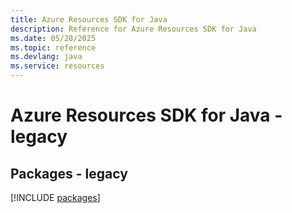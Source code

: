 ```yaml
---
title: Azure Resources SDK for Java
description: Reference for Azure Resources SDK for Java
ms.date: 05/28/2025
ms.topic: reference
ms.devlang: java
ms.service: resources
---
```

# Azure Resources SDK for Java - legacy
## Packages - legacy
[!INCLUDE [packages](resources-index.md)]